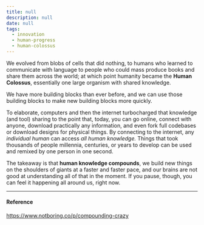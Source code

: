 ```yaml
---
title: null
description: null
date: null
tags:
  - innovation
  - human-progress
  - human-colossus
---
```


We evolved from blobs of cells that did nothing, to humans who learned to communicate with language to people who could mass produce books and share them across the world; at which point humanity became the **Human Colossus**, essentially one large organism with shared knowledge.

We have more building blocks than ever before, and we can use those building blocks to make new building blocks more quickly.

To elaborate, computers and then the internet turbocharged that knowledge (and tool) sharing to the point that, today, you can go online, connect with anyone, download practically any information, and even fork full codebases or download designs for physical things. By connecting to the internet, any _individual human_ can access _all human knowledge._ Things that took thousands of people millennia, centuries, or years to develop can be used and remixed by one person in one second.

The takeaway is that **human knowledge compounds**, we build new things on the shoulders of giants at a faster and faster pace, and our brains are not good at understanding all of that in the moment. If you pause, though, you can feel it happening all around us, right now.

---

#### Reference

https://www.notboring.co/p/compounding-crazy
